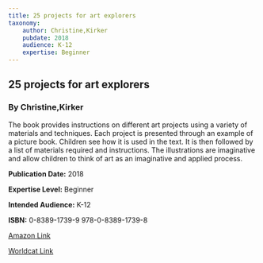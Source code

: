 ```yaml
---
title: 25 projects for art explorers
taxonomy:
	author: Christine,Kirker
	pubdate: 2018
	audience: K-12
	expertise: Beginner
---
```

## 25 projects for art explorers
### By Christine,Kirker
The book provides instructions on different art projects using a variety of materials and techniques. Each project is presented through an example of a picture book. Children see how it is used in the text. It is then followed by a list of materials required and instructions. The illustrations are imaginative and allow children to think of art as an imaginative and applied process. 

**Publication Date:** 2018

**Expertise Level:** Beginner

**Intended Audience:** K-12

**ISBN:** 0-8389-1739-9 978-0-8389-1739-8

[Amazon Link](https://www.amazon.com/Projects-Art-Explorers-Christine-Kirker/dp/0838917399/ref=sr_1_1?keywords=25+projects+for+art+explorers&qid=1570114504&s=gateway&sr=8-1)

[Worldcat Link](https://www.worldcat.org/title/25-projects-for-art-explorers/oclc/1040677777&referer=brief_results)